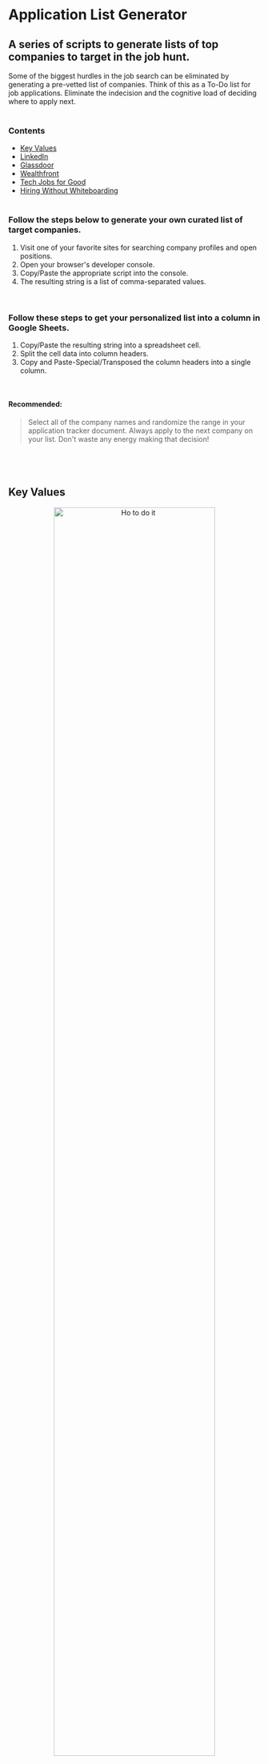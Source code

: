 # Application List Generator

## A series of scripts to generate lists of top companies to target in the job hunt.

Some of the biggest hurdles in the job search can be eliminated by generating a pre-vetted list of companies. Think of this as a To-Do list for job applications. Eliminate the indecision and the cognitive load of deciding where to apply next.
<br><br>

### Contents
- [Key Values](#key-values)
- [LinkedIn](#linkedin)
- [Glassdoor](#glassdoor)
- [Wealthfront](#wealthfront)
- [Tech Jobs for Good](#tech-jobs-for-good)
- [Hiring Without Whiteboarding](#hiring-without-whiteboarding)
<br><br>

### Follow the steps below to generate your own curated list of target companies.

1. Visit one of your favorite sites for searching company profiles and open positions.
2. Open your browser's developer console.
3. Copy/Paste the appropriate script into the console.
4. The resulting string is a list of comma-separated values.
<br>

### Follow these steps to get your personalized list into a column in Google Sheets.

1. Copy/Paste the resulting string into a spreadsheet cell.
2. Split the cell data into column headers.
3. Copy and Paste-Special/Transposed the column headers into a single column.
<br>

#### Recommended:
> Select all of the company names and randomize the range in your application tracker document.
> Always apply to the next company on your list. Don't waste any energy making that decision!
<br>

## <br>Key Values

<p align="center">
    <img src="https://github.com/relandboyle/application-list-generator/blob/56d99dc732c6a46cd2ba1c89d6e320aad688b388/images/visible-styled.png" alt="Ho to do it" width="80%" />
</p>
<br>

1. Visit [keyvalues.com](https://www.keyvalues.com/).
2. Select all of the values that are important to you in an employer.
3. Open your browser's developer console.
4. Copy/Paste the following code into the console:
```
console.log([...document.querySelectorAll('.thumbnail-link .thumbnail-company')].reduce((csv, company) => csv.concat(company.innerText, ','), ''));
```
5. Copy/Paste the returned string to your application tracker.
<br>

## <br>LinkedIn
1. Visit [linkedin.com](https://www.linkedin.com/).
2. Create a free account if you have not done so.
3. In the top nav bar, click on *Jobs*.
4. Scroll to the bottom of this page until it no longer dynamically loads job postings. You know you're there when you see the blue *See more jobs* hyperlink.

<p align="center">
  <img src="https://github.com/relandboyle/application-list-generator/blob/4aa15980c07e66c507caf54b728f0c09db8747c1/images/see-more-linkedin.png" alt="see more linked in" width="50%">
</p>
<br>

5. Open your browser's developer console.
6. Copy/Paste the following code into the console:
```
console.log([...new Set([...document.querySelectorAll('.job-card-container__company-name')]. slice(4).map(nameDiv => nameDiv.innerText)).values()].join(','));
```
7. Copy/Paste the returned string to your application tracker.
<br>

## <br>Glassdoor
1. Visit this exact URL to "browse companies": [glassdoor.com](https://www.glassdoor.com/Explore/browse-companies.htm).
2. Create a free account if you have not done so.
3. Search for *software engineer*. Consider filtering and sorting by location and star rating.
4. On the results page, scroll down until you see the blue *See All Companies >* hyperlink.

<p align="center">
  <img src="https://github.com/relandboyle/application-list-generator/blob/4aa15980c07e66c507caf54b728f0c09db8747c1/images/see-more-glassdoor.png" alt="see more glass door" width="50%">
</p>
<br>

> Note: the results are paginated, with 10 companies per page.
6. For each page, Copy/Paste the following code into the console:
```
console.log([...document.querySelectorAll('h2')].slice(1).reduce((csv, company) => {
    return csv.concat(company.innerText, ',');
}, ''));
```
7. Copy/Paste the returned string to your application tracker.
8. Repeat steps 6 and 7 to pull info from multiple pages of results.
<br>

## <br>Wealthfront

<p align="center">
  <img src="https://blog.wealthfront.com/wp-content/themes/wealthfront-chisel/career-launching-companies/map_2021.png" alt="see more wealthfront" width="50%">
</p>
<br>

1. Visit [Wealthfront's career-launching companies list](https://blog.wealthfront.com/career-launching-companies-list/).
2. Copy/Paste the following code into the console:
```
console.log([... document.getElementsByClassName('company_name')].map(div => div.innerText).join(','))
```
3. Copy/Paste the returned string to your application tracker.
<br>

## <br>Tech Jobs for Good

<p align="center">
  <img src="https://github.com/relandboyle/application-list-generator/blob/d953accfc972455b5c0f21b28fe6fdc875f27517/images/TJfG.png" alt="see more wealthfront" width="50%">
</p>
<br>

1. Visit [Tech jobs for Good](https://techjobsforgood.com/#q).
2. Copy/Paste the following code into the console:
```
console.log([...document.querySelectorAll('.company_name')].map((name) => name.innerText).join(','));
```
3. Copy/Paste the returned string to your application tracker.
<br>

## <br>Hiring Without Whiteboarding

<p align="center">
  <img src="https://miro.medium.com/max/700/0*weCcEE0HAegQaBcT" alt="whiteboarding" width="50%">
</p>
<br>

1. Visit [Hiring Without Whiteboarding](https://github.com/poteto/hiring-without-whiteboards).
2. Copy/Paste the following code into the console:
```
console.log([].concat(...[...document.getElementById('readme').querySelectorAll('ul')].slice(3, 12).map((list, index) => [...list.querySelectorAll('a')].map((item) => item.innerText))).join(','));
```
3. Copy/Paste the returned string to your application tracker.

<br>
<br>
<br>
<br>
<br>

